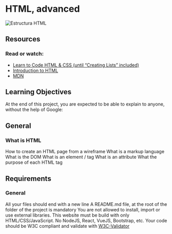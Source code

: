 # HTML, advanced
<img src="https://s3.eu-west-3.amazonaws.com/hbtn.intranet/uploads/medias/2021/4/97c8976d2ff5ff1871d7a0815b72773379df6acb.jpg?X-Amz-Algorithm=AWS4-HMAC-SHA256&X-Amz-Credential=AKIA4MYA5JM5DUTZGMZG%2F20230321%2Feu-west-3%2Fs3%2Faws4_request&X-Amz-Date=20230321T221948Z&X-Amz-Expires=86400&X-Amz-SignedHeaders=host&X-Amz-Signature=7b9dc22dc537d79c0cddd6f3129e1f1419885544251a3e45484d26d2596e1118" alt="Estructura HTML">

## Resources
### Read or watch:

- [Learn to Code HTML & CSS (until “Creating Lists” included)](https://learn.shayhowe.com/html-css/)
- [Introduction to HTML](https://developer.mozilla.org/en-US/docs/Learn/HTML/Introduction_to_HTML)
- [MDN](https://developer.mozilla.org/en-US/)

## Learning Objectives
At the end of this project, you are expected to be able to explain to anyone, without the help of Google:

## General
### What is HTML
How to create an HTML page from a wireframe
What is a markup language
What is the DOM
What is an element / tag
What is an attribute
What the purpose of each HTML tag
## Requirements
### General
All your files should end with a new line
A README.md file, at the root of the folder of the project is mandatory
You are not allowed to install, import or use external libraries. This website must be build with only HTML/CSS/JavaScript. No NodeJS, React, VueJS, Bootstrap, etc.
Your code should be W3C compliant and validate with [W3C-Validator](https://github.com/hs-hq/W3C-Validator/blob/main/README.md?plain=1)
